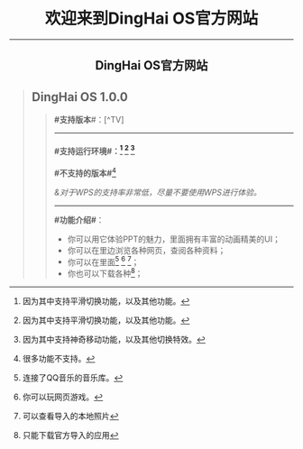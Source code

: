 # <center>欢迎来到DingHai OS官方网站</center>

-------------------------------------

## <center>DingHai OS官方网站</center>

> ## DingHai OS 1.0.0
>
> > **#支持版本**#：[^TV]
> >
> > --------------------------------------
> >
> > #### **#支持运行环境#**：[^Microsoft office 365] [^Microsoft office 2019] [^Apple Keynote iPhone or iPad]
> >
> > **#不支持的版本#**[^ All WPS]
> >
> > *&对于WPS的支持率非常低，尽量不要使用WPS进行体验。*
> >
> > ------------------
> >
> > **#功能介绍#**：
> >
> > * 你可以用它体验PPT的魅力，里面拥有丰富的动画精美的UI；
> > * 你可以在里边浏览各种网页，查阅各种资料；
> > * 你可以在里面[^听音乐] [^玩游戏] [^查看照片，视频]；
> > * 你也可以下载各种[^应用]；
> > [^Microsoft office 365]: 因为其中支持平滑切换功能，以及其他功能。
[^Microsoft office 2019]: 因为其中支持平滑切换功能，以及其他功能。
[^Apple Keynote iPhone or iPad]: 因为其中支持神奇移动功能，以及其他切换特效。
[^All WPS]: 很多功能不支持。
[^听音乐]: 连接了QQ音乐的音乐库。
[^玩游戏]: 你可以玩网页游戏。
[^查看照片，视频]: 可以查看导入的本地照片
[^应用]: 只能下载官方导入的应用

